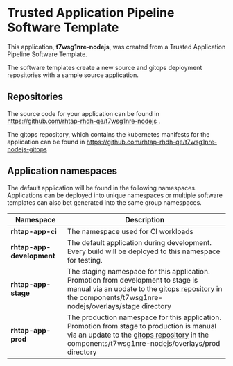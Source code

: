 # Trusted Application Pipeline Software Template

This application, **t7wsg1nre-nodejs**, was created from a Trusted Application Pipeline Software Template.

The software templates create a new source and gitops deployment repositories with a sample source application. 

## Repositories

The source code for your application can be found in [https://github.com/rhtap-rhdh-qe/t7wsg1nre-nodejs ](https://github.com/rhtap-rhdh-qe/t7wsg1nre-nodejs ).
 
The gitops repository, which contains the kubernetes manifests for the application can be found in 
[https://github.com/rhtap-rhdh-qe/t7wsg1nre-nodejs-gitops ](https://github.com/rhtap-rhdh-qe/t7wsg1nre-nodejs-gitops ) 

## Application namespaces 

The default application will be found in the following namespaces. Applications can be deployed into unique namespaces or multiple software templates can also bet generated into the same group namespaces.  

|  Namespace   |  Description   |  
| -------- | -------- |
| **rhtap-app-ci** | The namespace used for CI workloads |
| **rhtap-app-development** | The default application during development. Every build will be deployed to this namespace for testing. |
| **rhtap-app-stage** | The staging namespace for this application. Promotion from development to stage is manual via an update to the [gitops repository](https://github.com/rhtap-rhdh-qe/t7wsg1nre-nodejs-gitops ) in the components/t7wsg1nre-nodejs/overlays/stage directory |
| **rhtap-app-prod** | The production namespace for this application. Promotion from stage to production is manual via an update to the [gitops repository](https://github.com/rhtap-rhdh-qe/t7wsg1nre-nodejs-gitops ) in the components/t7wsg1nre-nodejs/overlays/prod directory |